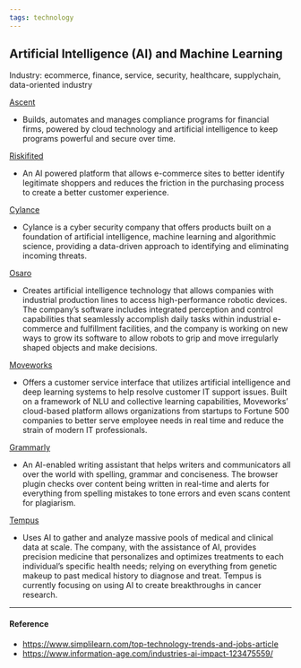 ```yaml
---
tags: technology
---
```


## Artificial Intelligence (AI) and Machine Learning

Industry: ecommerce, finance, service, security, healthcare, supplychain, data-oriented industry

[Ascent](https://www.ascent.io)

- Builds, automates and manages compliance programs for financial firms, powered by cloud technology and artificial intelligence to keep programs powerful and secure over time.

[Riskifited](https://www.riskified.com)

- An AI powered platform that allows e-commerce sites to better identify legitimate shoppers and reduces the friction in the purchasing process to create a better customer experience.

[Cylance](http://cylance.com/us/)

- Cylance is a cyber security company that offers products built on a foundation of artificial intelligence, machine learning and algorithmic science, providing a data-driven approach to identifying and eliminating incoming threats.

[Osaro](https://osaro.com/product)

- Creates artificial intelligence technology that allows companies with industrial production lines to access high-performance robotic devices. The company’s software includes integrated perception and control capabilities that seamlessly accomplish daily tasks within industrial e-commerce and fulfillment facilities, and the company is working on new ways to grow its software to allow robots to grip and move irregularly shaped objects and make decisions.

[Moveworks](https://www.moveworks.com/)

- Offers a customer service interface that utilizes artificial intelligence and deep learning systems to help resolve customer IT support issues. Built on a framework of NLU and collective learning capabilities, Moveworks’ cloud-based platform allows organizations from startups to Fortune 500 companies to better serve employee needs in real time and reduce the strain of modern IT professionals.

[Grammarly](https://www.builtinsf.com/company/grammarly)

- An AI-enabled writing assistant that helps writers and communicators all over the world with spelling, grammar and conciseness. The browser plugin checks over content being written in real-time and alerts for everything from spelling mistakes to tone errors and even scans content for plagiarism.

[Tempus](https://www.tempus.com)

- Uses AI to gather and analyze massive pools of medical and clinical data at scale. The company, with the assistance of AI, provides precision medicine that personalizes and optimizes treatments to each individual’s specific health needs; relying on everything from genetic makeup to past medical history to diagnose and treat. Tempus is currently focusing on using AI to create breakthroughs in cancer research.

---

#### Reference

- https://www.simplilearn.com/top-technology-trends-and-jobs-article
- https://www.information-age.com/industries-ai-impact-123475559/
